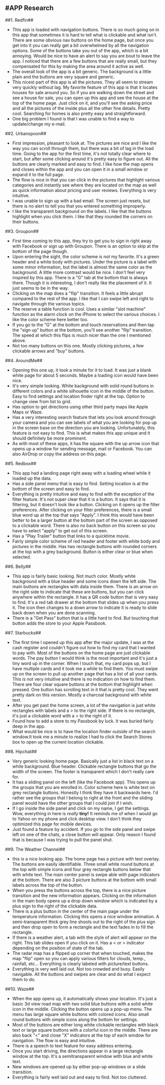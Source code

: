 #APP Research
---

##1. Redfin##
* This app is loaded with navigation buttons. There is so much going on in this app that sometimes it is hard to tell what is clickable and what isn't. There are some obvious nav buttons on the home page, but once you get into it you can really get a bit overwhelmed by all the navigation options. Some of the buttons take you out of the app, which is a bit annoying. Would be nice to have an alert to say you are bout to leave the app. I noticed that there are a few buttons that are really small, but they compensated for this by making the area around it active as well.
* The overall look of the app is a bit generic. The background is a little plain and the buttons are very square and generic.
* This nicest part of this app is all the pictures. They all seem to stream very quickly without lag. My favorite feature of this app is that it locates houses for sale around you. So if you are walking down the street and see a house for sale, you can open up this app and see the house at the top of the home page. Just click on it, and you'll see the asking price and all the pictures of the inside plus all the other fine details. Pretty cool. Searching for homes is also pretty easy and straightforward. 
* One big problem I found is that I was unable to find a way to update/change my e-mail.

##2. Urbanspoon##
* First impression, pleasant to look at. The pictures are nice and I like the way you can scroll through them, but there was a bit of lag in the load time. Going to the app for the first time, it's not totally clear where to start, but after some clicking around it's pretty easy to figure out. All the buttons are clearly marked and easy to find. I like how the map opens and closes within the app and you can open it in a small window or expand it to the full page. 
* The flow is nice in that you can click in the pictures that highlight various categories and instantly see where they are located on the map as well as quick information about pricing and user reviews. Everything is very intuitive.
* I was unable to sign up with a bad email. The screen just resets, but there is no alert to tell you that you entered something improperly.
* I like the transparent background on the labels. I like that the buttons highlight when you click them. I like that they rounded the corners on their buttons.

##3. Groupon##
* First time coming to this app, they try to get you to sign in right away with Facebook or sign up with Groupon. There is an option to skip at the bottom of the page though.
* Upon entering the sight, the color scheme is not my favorite. It's a green header and a white body with pictures. Under the picture is a label with some minor information, but the label is almost the same color as the background. A little more contrast would be nice. I don't feel very inspired by this app. There is a "G" tab at the bottom that is always there. Though it is interesting, I don't really like the placement of it. It just seems to be in the way. 
* Clicking on the map does a "flip" transition. It feels a little abrupt compared to the rest of the app. I like that I can swipe left and right to navigate through the various topics.
* The reserve a table function is cool. Uses a similar "slot machine" function as the alarm clock on the iPhone to select the various choices. I like the color scheme here better too.
* If you go to the "G" at the bottom and touch reservations and then tap the "sign up" button at the bottom, you'll see another "flip" transition. The speed at which this flips is much nicer than the one I mentioned above. 
* Not too many buttons on this one. Mostly clicking pictures, a few clickable arrows and "buy" buttons.

##4. AroundMe##
* Opening this one up, it took a minute for it to load. It was just a blank white page for about 5 seconds. Maybe a loading icon would have been nice.
* It's very simple looking. White background with solid round buttons in different colors and a white silhouette icon in the middle of the button. Easy to find settings and location finder right at the top. Option to change view from list to grid. 
* Has option to get directions using other third party maps like Apple Maps or Waze.
* Has a very interesting search feature that lets you look around through your camera and you can see labels of what you are looking for pop up in the screen base on the direction you are looking. Unfortunately, this feature is not easy to find. This is what makes this app unique and it should definitely be more prominent.
* As with most of these apps, it has the square with the up arrow icon that opens up a window for sending message, mail or Facebook. You can also AirDrop or copy the address on this page.

##5. Redbox##
* This app had a landing page right away with a loading wheel while it loaded up the data.
* Has a side panel menu that is easy to find. Setting location is at the bottom of the screen and easy to find.
* Everything is pretty intuitive and easy to find with the exception of the filter feature. It's not super clear that it is a button. It says that it is filtering, but it doesn't look like a button. Clicking on it opens up the filter preferences. After clicking on your filter preferences, there is a small blue word up at the top that says "Apply". I think this would have been better to be a larger button at the bottom part of the screen as opposed to a clickable word. There is also no back button on this screen so you have to select "apply" to get out of this screen.
* Has a "Play Trailer" button that links to a quicktime movie.
* Fairly simple color scheme of red header and footer with white body and pictures in the middle. Has two rectangle buttons with rounded corners at the top with a grey background. Button is either clear or blue when selected.

##6. Belly##
* This app is fairly basic looking. Not much color. Mostly white background with a blue header and some icons down the left side. The main buttons are rectangles with data inside them. There is an arrow on the right side to indicate that these are buttons, but you can click anywhere within the rectangle. It has a QR code button that is very easy to find. It's a red tab drawer at the bottom that slides up when you press it. The icon then changes to a down arrow to indicate it is ready to slide back down when you are done scanning.
* There is a "Get Pass" button that is a little hard to find. But touching that button adds the store to your Apple Passbook.  

##7. Starbucks##
* The first time I opened up this app after the major update, I was at the cash register and couldn't figure out how to find my card that I wanted to pay with. Most of the buttons on the home page are just clickable words. The pay button I would think is the most important and it's just a tiny word up in the corner. When I touch that, my card pops up, but I have multiple cards and it took me a while to find them. You must swipe up on the screen to pull up another page that has a list of all your cards. This is not very intuitive and there is no indication on how to find them. There are four clear square buttons at the bottom that highlight when pressed. One button has scrolling text in it that is pretty cool. They went pretty dark on this version. Mostly a charcoal background with white text.
* After you get past the home screen, a lot of the navigation is just white rectangles with labels and a > to the right side. If there is no rectangle, it's just a clickable word with a > to the right of it.
* Found how to add a store to my Passbook by luck. It was buried fairly deep in the app.
* What would be nice is to have the location finder outside of the search window.It took me a minute to realize I had to click the Search Stores box to open up the current location clickable.

##8. Hipchat##
* Very generic looking home page. Basically just a list in black text on a white background. Blue header. Clickable rectangle buttons that go the width of the screen. The footer is transparent which I don't really care for. 
* It has a sliding panel on the left (like the Facebook app). This opens up the groups that you are enrolled in. Color scheme here is white text on grey rectangle buttons. Honestly I think they have it backwards here. I'd rather see the groups that I belong to right at the front and the sliding panel would have the other groups that I could join if I wish.
* If I go inside the side panel and click on my name, I get the settings. Wow, everything in here is _really_ **tiny!** It reminds me of when I would go to Yahoo on my phone and click desktop view. I don't think they optimized this page for mobile devices.
* Just found a feature by accident. If you go to the side panel and swipe left on one of the chats, a close button will appear. Only reason I found that is because I was trying to pull the panel shut.


##9. The Weather Channel##
* this is a nice looking app. The home page has a picture with text overlay. The buttons are easily identifiable. Three small white round buttons at the top with simple icons and four grey rectangle buttons below that with white text. The main center panel is swipe able with page indicators at the bottom. There are also 3 picture buttons at the bottom with small labels across the top of the button. 
* When you press the buttons across the top, there is a nice picture transition and the new information appears. Clicking on the information in the main body opens up a drop down window which is indicated by a plus sign to the right of the clickable data.
* There is a plus button in the center of the main page under the temperature information. Clicking this opens a nice window animation. A semi-transparent thick grey line shoots out to the right of the plus sign and then drop open to form a rectangle and the text fades in to fill the rectangle.
* If there is a weather alert, a tab with the style of alert will appear on the right. This tab slides open if you click on it. Has a < or > indicator depending on the position of state of the tab.
* The radar map has a flipped up corner that when touched, makes the map "flip" open so you can apply various filters for clouds, temp., rainfall, etc... Everything is clearly labeled with picture/text buttons. 
* Everything is very well laid out. Not too crowded and busy. Easily navigable. All the buttons and swipes are clear and do what I expect them to do.

##10. Waze##
* When the app opens up, it automatically shows your location. It's just a basic 3d view road map with two solid blue buttons with a solid white icon in the middle. Clicking the button opens up a pop-up menu. The menu has large square white buttons with colored icons. Also small round buttons with simple icons along the bottom for settings.
* Most of the buttons are either long white clickable rectangles with black text or large square buttons with a colorful icon in the middle. There are also back "<" and close "X" indicators at the top of each window for navigation. The flow is easy and intuitive.
* There is a speech to text feature for easy address entering.
* Once you start driving, the directions appear in a large rectangle window at the top. It's a semitransparent window with blue and white text.
* New windows are opened up by either pop-up windows or a slide transition.
* Everything is fairly well laid out and easy to find. Not too cluttered.

